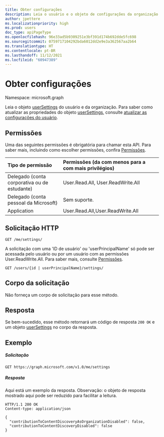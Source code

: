 ```yaml
---
title: Obter configurações
description: Leia o usuário e o objeto de configurações da organização.
author: jpettere
ms.localizationpriority: high
ms.prod: users
doc_type: apiPageType
ms.openlocfilehash: 96e33ad5b9309251e3bf391d174b692dde5fc698
ms.sourcegitcommit: 0759717104292bda6012dd2e9e3a362567aa2b64
ms.translationtype: HT
ms.contentlocale: pt-BR
ms.lasthandoff: 11/12/2021
ms.locfileid: "60947389"
---
```

# <a name="get-settings"></a>Obter configurações

Namespace: microsoft.graph

Leia o objeto [userSettings](../resources/usersettings.md) do usuário e da organização. Para saber como atualizar as propriedades do objeto [userSettings](../resources/usersettings.md), consulte [atualizar as configurações do usuário](usersettings-update.md).

## <a name="permissions"></a>Permissões

Uma das seguintes permissões é obrigatória para chamar esta API. Para saber mais, incluindo como escolher permissões, confira [Permissões](/graph/permissions-reference).

|Tipo de permissão      | Permissões (da com menos para a com mais privilégios)              |
|:--------------------|:---------------------------------------------------------|
|Delegado (conta corporativa ou de estudante) | User.Read.All, User.ReadWrite.All    |
|Delegado (conta pessoal da Microsoft) | Sem suporte.    |
|Application | User.Read.All,User.ReadWrite.All |

## <a name="http-request"></a>Solicitação HTTP

```http
GET /me/settings/
```

A solicitação com uma 'ID de usuário' ou 'userPrincipalName' só pode ser acessada pelo usuário ou por um usuário com as permissões User.ReadWrite.All. Para saber mais, consulte [Permissões](/graph/permissions-reference).

```http
GET /users/{id | userPrincipalName}/settings/
```

## <a name="request-body"></a>Corpo da solicitação

Não forneça um corpo de solicitação para esse método.

## <a name="response"></a>Resposta

Se bem-sucedido, esse método retornará um código de resposta `200 OK` e um objeto [userSettings](../resources/usersettings.md) no corpo da resposta.

## <a name="example"></a>Exemplo

##### <a name="request"></a>Solicitação

```http
GET https://graph.microsoft.com/v1.0/me/settings
```

##### <a name="response"></a>Resposta

Aqui está um exemplo da resposta. Observação: o objeto de resposta mostrado aqui pode ser reduzido para facilitar a leitura.

```http
HTTP/1.1 200 OK
Content-type: application/json

{
  "contributionToContentDiscoveryAsOrganizationDisabled": false,
  "contributionToContentDiscoveryDisabled": false
}
```


